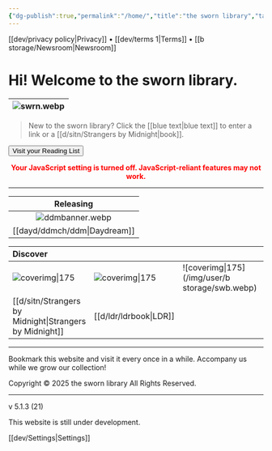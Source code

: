 ```yaml
---
{"dg-publish":true,"permalink":"/home/","title":"the sworn library","tags":["gardenEntry"]}
---
```


<div id="enable-search" style="display:none;">
  <input type="text" id="search" placeholder="Search books...">
  <table id="results"></table>
</div>

[[dev/privacy policy\|Privacy]] • [[dev/terms 1\|Terms]] • [[b storage/Newsroom\|Newsroom]]

# Hi! Welcome to the sworn library.

| ![swrn.webp](/img/user/b%20storage/swrn.webp) |
| :-----------: |
> New to the sworn library?
Click the [[blue text\|blue text]] to enter a link or a [[d/sitn/Strangers by Midnight\|book]].

  <button onclick="window.location.href='https://swrn.netlify.app/b-storage/library'" class="squared-button">Visit your Reading List</button>
  
  <section id="continue-section" style="display: none;">
    <button id="continueBtn" class="squared-button">Continue Reading</button>
  </section>

<noscript>
  <p style="color: red; font-weight: bold; text-align: center;">
    Your JavaScript setting is turned off. JavaScript-reliant features may not work.
  </p>
</noscript>

***

|      Releasing      |
| :-----------------: |
| ![ddmbanner.webp](/img/user/dayd/ddmstor/ddmbanner.webp) |
|  [[dayd/ddmch/ddm\|Daydream]]  |

| Discover                         |                               |                           |                           |
| :------------------------------- | :---------------------------- | :------------------------ | :------------------------ |
| ![coverimg\|175](/img/user/d/sitn/sitncover.webp) | ![coverimg\|175](/img/user/d/ldr/ldrbook.jpg) | ![coverimg\|175](/img/user/b storage/swb.webp) | ![coverimg\|175](/img/user/b storage/swb.webp) |
| [[d/sitn/Strangers by Midnight\|Strangers by Midnight]]        | [[d/ldr/ldrbook\|LDR]]              |                           |                           |

---
Bookmark this website and visit it every once in a while. Accompany us while we grow our collection!

Copyright © 2025 the sworn library
All Rights Reserved.

***

v 5.1.3 (21)

This website is still under development.

[[dev/Settings\|Settings]]

<script src="https://starryxoxo.github.io/treeajmgar/src/helpers/user/scripts/tables.js"></script>
<script src="https://starryxoxo.github.io/treeajmgar/src/helpers/user/scripts/search.js"></script>
<script src="https://starryxoxo.github.io/treeajmgar/src/helpers/user/scripts/ffunction.js"></script>